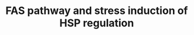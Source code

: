 ---
annotations:
- id: PW:0000681
  parent: regulatory pathway
  type: Pathway Ontology
  value: FasL mediated signaling pathway
- id: PW:0000237
  parent: regulatory pathway
  type: Pathway Ontology
  value: stress response pathway
authors:
- MaintBot
- Thomas
- Khanspers
- Christine Chichester
- L Dupuis
- Egonw
- Eweitz
description: 'This pathway describes the Fas induced apoptosis and interplay with
  Hsp27 in response to stress.  More info: [http://www.biocarta.com/pathfiles/h_hsp27Pathway.asp
  BioCarta].'
last-edited: 2021-05-15
organisms:
- Danio rerio
redirect_from:
- /index.php/Pathway:WP511
- /instance/WP511
revision: null
schema-jsonld:
- '@context': https://schema.org/
  '@id': https://wikipathways.github.io/pathways/WP511.html
  '@type': Dataset
  creator:
    '@type': Organization
    name: WikiPathways
  description: 'This pathway describes the Fas induced apoptosis and interplay with
    Hsp27 in response to stress.  More info: [http://www.biocarta.com/pathfiles/h_hsp27Pathway.asp
    BioCarta].'
  keywords:
  - Apoptosis
  - BCL2
  - CASP3
  - Ceramide
  - FAP1
  - Glutathione
  - IL1A
  - LOC100334486
  - Phosphate
  - TNF
  - actin
  - apaf1
  - arhgdig
  - casp6
  - casp7
  - casp8
  - casp8l2
  - casp9
  - cflar
  - cycsb
  - daxx
  - dffa
  - dffb
  - fadd
  - faf1
  - fas
  - faslg
  - hspb1
  - jun
  - lmna
  - lmnb1
  - lmnb2
  - map2k4a
  - map3k7
  - mapk8a
  - mapkapk2a
  - mapkapk3
  - pak1
  - pak2a
  - parp1
  - rb1
  - ripk2
  - spna2
  - wu:fa96e12
  license: CC0
  name: FAS pathway and stress induction of HSP regulation
seo: CreativeWork
title: FAS pathway and stress induction of HSP regulation
wpid: WP511
---